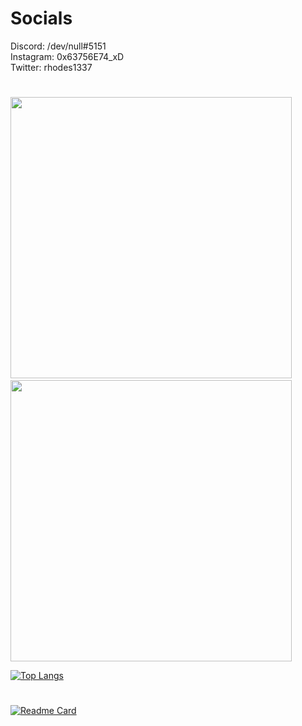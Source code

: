 # Socials
Discord: /dev/null#5151\
Instagram: 0x63756E74_xD\
Twitter: rhodes1337
#
<img src="https://github-readme-stats.vercel.app/api?username=0x63756E74&count_private=true&show_icons=true&theme=radical" width="450"/>&emsp;&emsp;&emsp;<img src="https://github-readme-streak-stats.herokuapp.com/?user=0x63756E74&theme=dark" width="450"/>

[![Top Langs](https://github-readme-stats.vercel.app/api/top-langs/?username=0x63756E74&count_private=true&theme=radical)](#)
#
[![Readme Card](https://github-readme-stats.vercel.app/api/pin/?username=0x63756E74&repo=Auto-Holder&theme=radical)](https://github.com/0x63756E74/Auto-Holder) 

